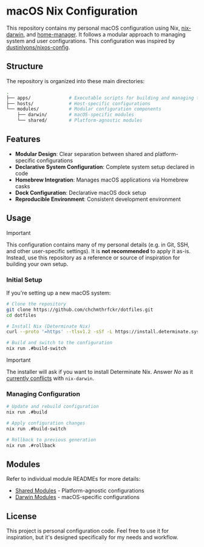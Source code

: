# macOS Nix Configuration

This repository contains my personal macOS configuration using Nix,
[nix-darwin](https://github.com/nix-darwin/nix-darwin), and
[home-manager](https://github.com/nix-community/home-manager). It follows a
modular approach to managing system and user configurations. This configuration
was inspired by
[dustinlyons/nixos-config](https://github.com/dustinlyons/nixos-config).

## Structure

The repository is organized into these main directories:

```sh
.
├── apps/              # Executable scripts for building and managing the system
├── hosts/             # Host-specific configurations
└── modules/           # Modular configuration components
    ├── darwin/        # macOS-specific modules
    └── shared/        # Platform-agnostic modules
```

## Features

- **Modular Design**: Clear separation between shared and platform-specific
  configurations
- **Declarative System Configuration**: Complete system setup declared in code
- **Homebrew Integration**: Manages macOS applications via Homebrew casks
- **Dock Configuration**: Declarative macOS dock setup
- **Reproducible Environment**: Consistent development environment

## Usage

> [!IMPORTANT]
>
> This configuration contains many of my personal details (e.g. in Git, SSH, and
> other user-specific settings). It is **not recommended** to apply it as-is.  
> Instead, use this repository as a reference or source of inspiration for
> building your own setup.

### Initial Setup

If you're setting up a new macOS system:

```bash
# Clone the repository
git clone https://github.com/chchmthrfckr/dotfiles.git
cd dotfiles

# Install Nix (Determinate Nix)
curl --proto '=https' --tlsv1.2 -sSf -L https://install.determinate.systems/nix | sh -s -- install

# Build and switch to the configuration
nix run .#build-switch
```

> [!IMPORTANT]
>
> The installer will ask if you want to install Determinate Nix. Answer _No_ as
> it
> [currently conflicts](https://github.com/dustinlyons/nixos-config/issues/146)
> with `nix-darwin`.

### Managing Configuration

```bash
# Update and rebuild configuration
nix run .#build

# Apply configuration changes
nix run .#build-switch

# Rollback to previous generation
nix run .#rollback
```

## Modules

Refer to individual module READMEs for more details:

- [Shared Modules](./modules/shared/README.md) - Platform-agnostic
  configurations
- [Darwin Modules](./modules/darwin/README.md) - macOS-specific configurations

## License

This project is personal configuration code. Feel free to use it for
inspiration, but it's designed specifically for my needs and workflow.

